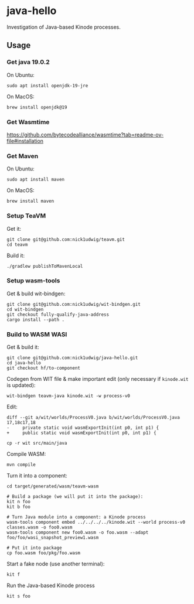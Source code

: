 # java-hello

Investigation of Java-based Kinode processes.

## Usage

### Get java 19.0.2

On Ubuntu:
```
sudo apt install openjdk-19-jre
```

On MacOS:
```
brew install openjdk@19
```

### Get Wasmtime

https://github.com/bytecodealliance/wasmtime?tab=readme-ov-file#installation

### Get Maven

On Ubuntu:
```
sudo apt install maven
```

On MacOS:
```
brew install maven
```

### Setup TeaVM

Get it:
```
git clone git@github.com:nick1udwig/teavm.git
cd teavm
```

Build it:
```
./gradlew publishToMavenLocal
```

### Setup wasm-tools

Get & build wit-bindgen:
```
git clone git@github.com:nick1udwig/wit-bindgen.git
cd wit-bindgen
git checkout fully-qualify-java-address
cargo install --path .
```

### Build to WASM WASI

Get & build it:
```
git clone git@github.com:nick1udwig/java-hello.git
cd java-hello
git checkout hf/to-component
```

Codegen from WIT file & make important edit (only necessary if `kinode.wit` is updated):
```
wit-bindgen teavm-java kinode.wit -w process-v0
```

Edit:
```
diff --git a/wit/worlds/ProcessV0.java b/wit/worlds/ProcessV0.java
17,18c17,18
-     private static void wasmExportInit(int p0, int p1) {
+     public static void wasmExportInit(int p0, int p1) {
```

```
cp -r wit src/main/java
```

Compile WASM:
```
mvn compile
```

Turn it into a component:
```
cd target/generated/wasm/teavm-wasm

# Build a package (we will put it into the package):
kit n foo
kit b foo

# Turn Java module into a component: a Kinode process
wasm-tools component embed ../../../../kinode.wit --world process-v0 classes.wasm -o foo0.wasm
wasm-tools component new foo0.wasm -o foo.wasm --adapt foo/foo/wasi_snapshot_preview1.wasm

# Put it into package
cp foo.wasm foo/pkg/foo.wasm
```

Start a fake node (use another terminal):
```
kit f
```

Run the Java-based Kinode process
```
kit s foo
```
